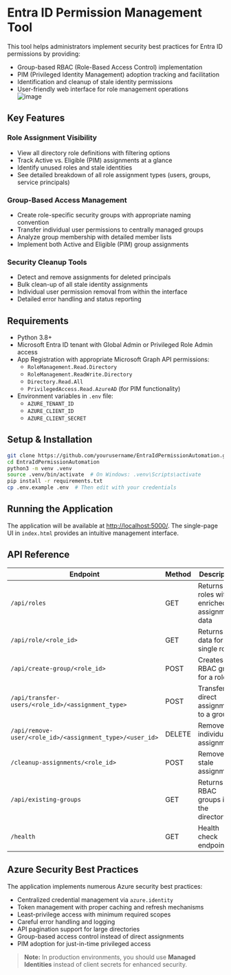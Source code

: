 # Entra ID Permission Management Tool

This tool helps administrators implement security best practices for Entra ID permissions by providing:

- Group-based RBAC (Role-Based Access Control) implementation  
- PIM (Privileged Identity Management) adoption tracking and facilitation  
- Identification and cleanup of stale identity permissions  
- User-friendly web interface for role management operations  
![image](https://github.com/user-attachments/assets/3373defe-e30b-4cbc-b95f-4fa16c5a5b8d)


## Key Features

### Role Assignment Visibility

- View all directory role definitions with filtering options  
- Track Active vs. Eligible (PIM) assignments at a glance  
- Identify unused roles and stale identities  
- See detailed breakdown of all role assignment types (users, groups, service principals)  

### Group-Based Access Management

- Create role-specific security groups with appropriate naming convention  
- Transfer individual user permissions to centrally managed groups  
- Analyze group membership with detailed member lists  
- Implement both Active and Eligible (PIM) group assignments  

### Security Cleanup Tools

- Detect and remove assignments for deleted principals  
- Bulk clean-up of all stale identity assignments  
- Individual user permission removal from within the interface  
- Detailed error handling and status reporting  

## Requirements

- Python 3.8+  
- Microsoft Entra ID tenant with Global Admin or Privileged Role Admin access  
- App Registration with appropriate Microsoft Graph API permissions:  
  - `RoleManagement.Read.Directory`  
  - `RoleManagement.ReadWrite.Directory`  
  - `Directory.Read.All`  
  - `PrivilegedAccess.Read.AzureAD` (for PIM functionality)  
- Environment variables in `.env` file:
  - `AZURE_TENANT_ID`  
  - `AZURE_CLIENT_ID`  
  - `AZURE_CLIENT_SECRET`  

## Setup & Installation

```bash
git clone https://github.com/yourusername/EntraIdPermissionAutomation.git
cd EntraIdPermissionAutomation
python3 -m venv .venv
source .venv/bin/activate  # On Windows: .venv\Scripts\activate
pip install -r requirements.txt
cp .env.example .env  # Then edit with your credentials
````

## Running the Application

The application will be available at [http://localhost:5000/](http://localhost:5000/).
The single-page UI in `index.html` provides an intuitive management interface.

## API Reference

| Endpoint                                                 | Method | Description                                     |
| -------------------------------------------------------- | ------ | ----------------------------------------------- |
| `/api/roles`                                             | GET    | Returns all roles with enriched assignment data |
| `/api/role/<role_id>`                                    | GET    | Returns data for a single role                  |
| `/api/create-group/<role_id>`                            | POST   | Creates an RBAC group for a role                |
| `/api/transfer-users/<role_id>/<assignment_type>`        | POST   | Transfers direct assignments to a group         |
| `/api/remove-user/<role_id>/<assignment_type>/<user_id>` | DELETE | Removes an individual assignment                |
| `/cleanup-assignments/<role_id>`                         | POST   | Removes stale assignments                       |
| `/api/existing-groups`                                   | GET    | Returns RBAC groups in the directory            |
| `/health`                                                | GET    | Health check endpoint                           |

## Azure Security Best Practices

The application implements numerous Azure security best practices:

* Centralized credential management via `azure.identity`
* Token management with proper caching and refresh mechanisms
* Least-privilege access with minimum required scopes
* Careful error handling and logging
* API pagination support for large directories
* Group-based access control instead of direct assignments
* PIM adoption for just-in-time privileged access

> **Note:** In production environments, you should use **Managed Identities** instead of client secrets for enhanced security.
```
